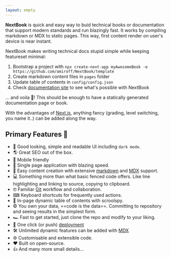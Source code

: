 ```yaml
---
layout: empty
---
```


**NextBook** is quick and easy way to buid technical books or documentation that support modern standards and run blazingly fast. It works by compiling markdown or MDX to static pages. This way, first content render on user's device is near instant.

NextBook makes writing technical docs stupid simple while keeping featureset minimal: 

1. Bootstrap a project with `npx create-next-app myAwesomeBook -e https://github.com/amiroff/NextBook/template`
2. Create markdown content files in `pages` folder 
3. Update table of contents in `config/config.json`
3. Check [documentation site](https://next-book.vercel.app/) to see what's possible with NextBook

... and voila 🎉! This should be enough to have a statically generated documentation page or book.

With the advantages of [Next.js](https://nextjs.com), anything fancy (grading, level switching, you name it..) can be added along the way.

## Primary Features 🧿

- 💅 Good looking, simple and readable UI including `dark mode`. 
- 🌎 Great SEO out of the box.
- 📱 Mobile friendly
- 🚀 Single page application with blazing speed.
- 🧾 Easy content creation with extensive [markdown](https://www.markdownguide.org/) and [MDX](https://mdxjs.com/) support.
- 💻 Something more than what basic fenced code offers. Like line highlighting and linking to source, copying to clipboard.
- 🤓 Familiar [Git](https://github.com/) workflow and collaboration.
- ⌨︎ Keyboard shortcuts for frequently used actions.
- 🔎 In-page dynamic table of contents with scroolspy.
- © You own your data, ==code is the data==. Committing to repository and seeing results in the simplest form.
- 🏎 Fast to get started, just clone the repo and modify to your liking.
- 🎊 One click (or push) [deployment](https://vercel.com/new)
- 🛠 Unlimited dynamic features can be added with [MDX](https://mdxjs.com/)
- ⚙︎ Customisable and extensible code.
- ❤ Built on open-source.
- 👍 And many more small details...
